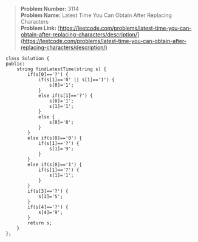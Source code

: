 > **Problem Number:** 3114 <br>
> **Problem Name:** Latest Time You Can Obtain After Replacing Characters <br>
> **Problem Link:** [https://leetcode.com/problems/latest-time-you-can-obtain-after-replacing-characters/description/](https://leetcode.com/problems/latest-time-you-can-obtain-after-replacing-characters/description/) <br>

    class Solution {
    public:
        string findLatestTime(string s) {
            if(s[0]=='?') {
                if(s[1]=='0' || s[1]=='1') {
                    s[0]='1';
                }
                else if(s[1]=='?') {
                    s[0]='1';
                    s[1]='1';
                }
                else {
                    s[0]='0';
                }
            }
            else if(s[0]=='0') {
                if(s[1]=='?') {
                    s[1]='9';
                }
            }
            else if(s[0]=='1') {
                if(s[1]=='?') {
                    s[1]='1';
                }
            }
            if(s[3]=='?') {
                s[3]='5';
            }
            if(s[4]=='?') {
                s[4]='9';
            }
            return s;
        }
    };
